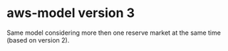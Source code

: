 # aws-model version 3
Same model considering more then one reserve market at the same time (based on version 2).